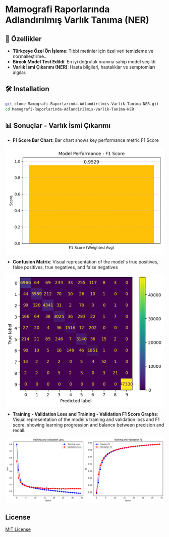 # Mamografi Raporlarında Adlandırılmış Varlık Tanıma (NER)

## 📌 Özellikler
- **Türkçeye Özel Ön İşleme**: Tıbbi metinler için özel veri temizleme ve normalleştirme..
- **Birçok Model Test Edildi**: En iyi doğruluk oranına sahip model seçildi.
- **Varlık İsmi Çıkarımı (NER)**: Hasta bilgileri, hastalıklar ve semptomları algılar.


## 🛠️ Installation
```bash
git clone Mamografi-Raporlarinda-Adlandirilmis-Varlik-Tanima-NER.git
cd Mamografi-Raporlarinda-Adlandirilmis-Varlik-Tanima-NER
```


## 📊 Sonuçlar - Varlık İsmi Çıkarımı

- **F1 Score Bar Chart**: Bar chart shows key performance metric F1 Score

![F1-Score](images/f1_score_plot.png)

- **Confusion Matrix**: Visual representation of the model's true positives, false positives, true negatives, and false negatives

![Confussion Matrix](images/ner_confusion_matrix.png)

- **Training - Validation Loss and Training - Validation F1 Score Graphs**: Visual representation of the model's training and validation loss and F1 score, showing learning progression and balance between precision and recall.

![Loss and F1](images/ner_loss_and_f1.png)

## License

[MIT License](LICENSE)

